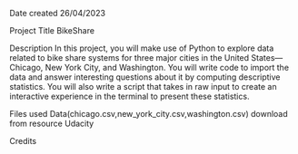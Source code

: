 Date created
26/04/2023

Project Title
BikeShare 

Description
In this project, you will make use of Python to explore data related to bike share systems for three major cities in the United States—Chicago, New York City, and Washington. You will write code to import the data and answer interesting questions about it by computing descriptive statistics. You will also write a script that takes in raw input to create an interactive experience in the terminal to present these statistics.

Files used
Data(chicago.csv,new_york_city.csv,washington.csv) download from resource Udacity

Credits
